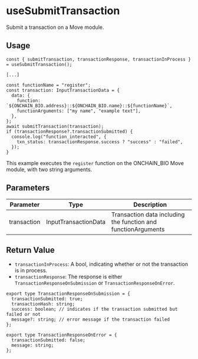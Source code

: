 
# useSubmitTransaction

Submit a transaction on a Move module.

## Usage
``` tsx
const { submitTransaction, transactionResponse, transactionInProcess } = useSubmitTransaction();

[...]

const functionName = "register";
const transaction: InputTransactionData = {
  data: {
    function: `${ONCHAIN_BIO.address}::${ONCHAIN_BIO.name}::${functionName}`,
    functionArguments: ["my name", "example text"],
  },
};
await submitTransaction(transaction);
if (transactionResponse?.transactionSubmitted) {
  console.log("function_interacted", {
    txn_status: transactionResponse.success ? "success" : "failed",
  });
}

```

This example executes the `register` function on the ONCHAIN\_BIO Move module, with two string arguments.

## Parameters

| Parameter   | Type                 | Description                                                   |
| ----------- | -------------------- | ------------------------------------------------------------- |
| transaction | InputTransactionData | Transaction data including the function and functionArguments |

## Return Value

* `transactionInProcess`: A bool, indicating whether or not the transaction is in process.
* `transactionResponse`: The response is either `TransactionResponseOnSubmission` or `TransactionResponseOnError`.

``` tsx
export type TransactionResponseOnSubmission = {
  transactionSubmitted: true;
  transactionHash: string;
  success: boolean; // indicates if the transaction submitted but failed or not
  message?: string; // error message if the transaction failed
};

export type TransactionResponseOnError = {
  transactionSubmitted: false;
  message: string;
};
```
